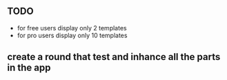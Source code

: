 ## TODO

- for free users display only 2 templates
- for pro users display only 10 templates

## create a round that test and inhance all the parts in the app
